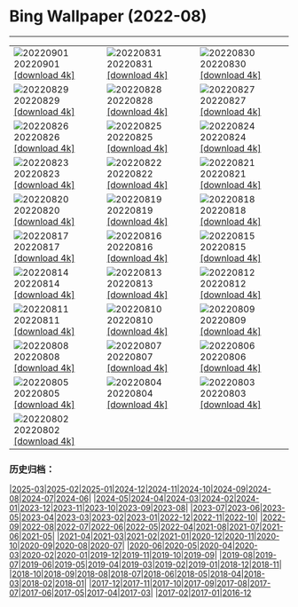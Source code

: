 # Bing Wallpaper (2022-08)
**************

<table><tr><td><img src="https://www.bing.com/th?id=OHR.WildlifeCrossing_DE-DE6412907106_1920x1080.jpg" alt="20220901"> 20220901 <a href="https://www.bing.com/th?id=OHR.WildlifeCrossing_DE-DE6412907106_UHD.jpg">[download 4k]</a></td><td><img src="https://www.bing.com/th?id=OHR.BlueLinckia_DE-DE6277046584_1920x1080.jpg" alt="20220831"> 20220831 <a href="https://www.bing.com/th?id=OHR.BlueLinckia_DE-DE6277046584_UHD.jpg">[download 4k]</a></td><td><img src="https://www.bing.com/th?id=OHR.Migliarino_DE-DE5935991666_1920x1080.jpg" alt="20220830"> 20220830 <a href="https://www.bing.com/th?id=OHR.Migliarino_DE-DE5935991666_UHD.jpg">[download 4k]</a></td></tr><tr><td><img src="https://www.bing.com/th?id=OHR.HausbooteHamburg_DE-DE5767379352_1920x1080.jpg" alt="20220829"> 20220829 <a href="https://www.bing.com/th?id=OHR.HausbooteHamburg_DE-DE5767379352_UHD.jpg">[download 4k]</a></td><td><img src="https://www.bing.com/th?id=OHR.EstoniaBaltic_DE-DE4976771682_1920x1080.jpg" alt="20220828"> 20220828 <a href="https://www.bing.com/th?id=OHR.EstoniaBaltic_DE-DE4976771682_UHD.jpg">[download 4k]</a></td><td><img src="https://www.bing.com/th?id=OHR.MSHV_DE-DE4587986859_1920x1080.jpg" alt="20220827"> 20220827 <a href="https://www.bing.com/th?id=OHR.MSHV_DE-DE4587986859_UHD.jpg">[download 4k]</a></td></tr><tr><td><img src="https://www.bing.com/th?id=OHR.PeljesacWind_DE-DE4404788622_1920x1080.jpg" alt="20220826"> 20220826 <a href="https://www.bing.com/th?id=OHR.PeljesacWind_DE-DE4404788622_UHD.jpg">[download 4k]</a></td><td><img src="https://www.bing.com/th?id=OHR.KoelnRheinDom_DE-DE6331737573_1920x1080.jpg" alt="20220825"> 20220825 <a href="https://www.bing.com/th?id=OHR.KoelnRheinDom_DE-DE6331737573_UHD.jpg">[download 4k]</a></td><td><img src="https://www.bing.com/th?id=OHR.WheatField_DE-DE5853700113_1920x1080.jpg" alt="20220824"> 20220824 <a href="https://www.bing.com/th?id=OHR.WheatField_DE-DE5853700113_UHD.jpg">[download 4k]</a></td></tr><tr><td><img src="https://www.bing.com/th?id=OHR.MentonFrance_DE-DE5707526244_1920x1080.jpg" alt="20220823"> 20220823 <a href="https://www.bing.com/th?id=OHR.MentonFrance_DE-DE5707526244_UHD.jpg">[download 4k]</a></td><td><img src="https://www.bing.com/th?id=OHR.TenderMoment_DE-DE5535458327_1920x1080.jpg" alt="20220822"> 20220822 <a href="https://www.bing.com/th?id=OHR.TenderMoment_DE-DE5535458327_UHD.jpg">[download 4k]</a></td><td><img src="https://www.bing.com/th?id=OHR.CostadaMorte_DE-DE5293091032_1920x1080.jpg" alt="20220821"> 20220821 <a href="https://www.bing.com/th?id=OHR.CostadaMorte_DE-DE5293091032_UHD.jpg">[download 4k]</a></td></tr><tr><td><img src="https://www.bing.com/th?id=OHR.BearProof_DE-DE4987066662_1920x1080.jpg" alt="20220820"> 20220820 <a href="https://www.bing.com/th?id=OHR.BearProof_DE-DE4987066662_UHD.jpg">[download 4k]</a></td><td><img src="https://www.bing.com/th?id=OHR.PenzancePool_DE-DE4346897781_1920x1080.jpg" alt="20220819"> 20220819 <a href="https://www.bing.com/th?id=OHR.PenzancePool_DE-DE4346897781_UHD.jpg">[download 4k]</a></td><td><img src="https://www.bing.com/th?id=OHR.SourHerring_DE-DE4199135506_1920x1080.jpg" alt="20220818"> 20220818 <a href="https://www.bing.com/th?id=OHR.SourHerring_DE-DE4199135506_UHD.jpg">[download 4k]</a></td></tr><tr><td><img src="https://www.bing.com/th?id=OHR.SyltNordseeHoernum_DE-DE3843030788_1920x1080.jpg" alt="20220817"> 20220817 <a href="https://www.bing.com/th?id=OHR.SyltNordseeHoernum_DE-DE3843030788_UHD.jpg">[download 4k]</a></td><td><img src="https://www.bing.com/th?id=OHR.GreatWhiteRoller_DE-DE3334467384_1920x1080.jpg" alt="20220816"> 20220816 <a href="https://www.bing.com/th?id=OHR.GreatWhiteRoller_DE-DE3334467384_UHD.jpg">[download 4k]</a></td><td><img src="https://www.bing.com/th?id=OHR.ChittorgarhFort_DE-DE3009681104_1920x1080.jpg" alt="20220815"> 20220815 <a href="https://www.bing.com/th?id=OHR.ChittorgarhFort_DE-DE3009681104_UHD.jpg">[download 4k]</a></td></tr><tr><td><img src="https://www.bing.com/th?id=OHR.PantherChameleon_DE-DE2792408250_1920x1080.jpg" alt="20220814"> 20220814 <a href="https://www.bing.com/th?id=OHR.PantherChameleon_DE-DE2792408250_UHD.jpg">[download 4k]</a></td><td><img src="https://www.bing.com/th?id=OHR.AquarioNatural_DE-DE2640178619_1920x1080.jpg" alt="20220813"> 20220813 <a href="https://www.bing.com/th?id=OHR.AquarioNatural_DE-DE2640178619_UHD.jpg">[download 4k]</a></td><td><img src="https://www.bing.com/th?id=OHR.AmboseliElephants_DE-DE2401775589_1920x1080.jpg" alt="20220812"> 20220812 <a href="https://www.bing.com/th?id=OHR.AmboseliElephants_DE-DE2401775589_UHD.jpg">[download 4k]</a></td></tr><tr><td><img src="https://www.bing.com/th?id=OHR.MtTsubakuro_DE-DE1405535505_1920x1080.jpg" alt="20220811"> 20220811 <a href="https://www.bing.com/th?id=OHR.MtTsubakuro_DE-DE1405535505_UHD.jpg">[download 4k]</a></td><td><img src="https://www.bing.com/th?id=OHR.AnniversaryJTNP_DE-DE1282961314_1920x1080.jpg" alt="20220810"> 20220810 <a href="https://www.bing.com/th?id=OHR.AnniversaryJTNP_DE-DE1282961314_UHD.jpg">[download 4k]</a></td><td><img src="https://www.bing.com/th?id=OHR.CuevaManos_DE-DE1136080000_1920x1080.jpg" alt="20220809"> 20220809 <a href="https://www.bing.com/th?id=OHR.CuevaManos_DE-DE1136080000_UHD.jpg">[download 4k]</a></td></tr><tr><td><img src="https://www.bing.com/th?id=OHR.RiesenlauchAllium_DE-DE1005580309_1920x1080.jpg" alt="20220808"> 20220808 <a href="https://www.bing.com/th?id=OHR.RiesenlauchAllium_DE-DE1005580309_UHD.jpg">[download 4k]</a></td><td><img src="https://www.bing.com/th?id=OHR.SpringPoint_DE-DE0813252854_1920x1080.jpg" alt="20220807"> 20220807 <a href="https://www.bing.com/th?id=OHR.SpringPoint_DE-DE0813252854_UHD.jpg">[download 4k]</a></td><td><img src="https://www.bing.com/th?id=OHR.EsPantaleu_DE-DE0677357046_1920x1080.jpg" alt="20220806"> 20220806 <a href="https://www.bing.com/th?id=OHR.EsPantaleu_DE-DE0677357046_UHD.jpg">[download 4k]</a></td></tr><tr><td><img src="https://www.bing.com/th?id=OHR.MilitaryTattoo_DE-DE0474643888_1920x1080.jpg" alt="20220805"> 20220805 <a href="https://www.bing.com/th?id=OHR.MilitaryTattoo_DE-DE0474643888_UHD.jpg">[download 4k]</a></td><td><img src="https://www.bing.com/th?id=OHR.BangladeshWaterLilies_DE-DE0359774849_1920x1080.jpg" alt="20220804"> 20220804 <a href="https://www.bing.com/th?id=OHR.BangladeshWaterLilies_DE-DE0359774849_UHD.jpg">[download 4k]</a></td><td><img src="https://www.bing.com/th?id=OHR.BoltenhagenBoote_DE-DE0219277516_1920x1080.jpg" alt="20220803"> 20220803 <a href="https://www.bing.com/th?id=OHR.BoltenhagenBoote_DE-DE0219277516_UHD.jpg">[download 4k]</a></td></tr><tr><td><img src="https://www.bing.com/th?id=OHR.HickmanBridge_DE-DE9976205458_1920x1080.jpg" alt="20220802"> 20220802 <a href="https://www.bing.com/th?id=OHR.HickmanBridge_DE-DE9976205458_UHD.jpg">[download 4k]</a></td><td></td><td></td></tr></table>

### 历史归档：

|[2025-03](/../2025-03/2025-03.md)|[2025-02](/../2025-02/2025-02.md)|[2025-01](/../2025-01/2025-01.md)|[2024-12](/../2024-12/2024-12.md)|[2024-11](/../2024-11/2024-11.md)|[2024-10](/../2024-10/2024-10.md)|[2024-09](/../2024-09/2024-09.md)|[2024-08](/../2024-08/2024-08.md)|[2024-07](/../2024-07/2024-07.md)|[2024-06](/../2024-06/2024-06.md)|
|[2024-05](/../2024-05/2024-05.md)|[2024-04](/../2024-04/2024-04.md)|[2024-03](/../2024-03/2024-03.md)|[2024-02](/../2024-02/2024-02.md)|[2024-01](/../2024-01/2024-01.md)|[2023-12](/../2023-12/2023-12.md)|[2023-11](/../2023-11/2023-11.md)|[2023-10](/../2023-10/2023-10.md)|[2023-09](/../2023-09/2023-09.md)|[2023-08](/../2023-08/2023-08.md)|
|[2023-07](/../2023-07/2023-07.md)|[2023-06](/../2023-06/2023-06.md)|[2023-05](/../2023-05/2023-05.md)|[2023-04](/../2023-04/2023-04.md)|[2023-03](/../2023-03/2023-03.md)|[2023-02](/../2023-02/2023-02.md)|[2023-01](/../2023-01/2023-01.md)|[2022-12](/../2022-12/2022-12.md)|[2022-11](/../2022-11/2022-11.md)|[2022-10](/../2022-10/2022-10.md)|
|[2022-09](/../2022-09/2022-09.md)|[2022-08](/2022-08.md)|[2022-07](/../2022-07/2022-07.md)|[2022-06](/../2022-06/2022-06.md)|[2022-05](/../2022-05/2022-05.md)|[2022-04](/../2022-04/2022-04.md)|[2021-08](/../2021-08/2021-08.md)|[2021-07](/../2021-07/2021-07.md)|[2021-06](/../2021-06/2021-06.md)|[2021-05](/../2021-05/2021-05.md)|
|[2021-04](/../2021-04/2021-04.md)|[2021-03](/../2021-03/2021-03.md)|[2021-02](/../2021-02/2021-02.md)|[2021-01](/../2021-01/2021-01.md)|[2020-12](/../2020-12/2020-12.md)|[2020-11](/../2020-11/2020-11.md)|[2020-10](/../2020-10/2020-10.md)|[2020-09](/../2020-09/2020-09.md)|[2020-08](/../2020-08/2020-08.md)|[2020-07](/../2020-07/2020-07.md)|
|[2020-06](/../2020-06/2020-06.md)|[2020-05](/../2020-05/2020-05.md)|[2020-04](/../2020-04/2020-04.md)|[2020-03](/../2020-03/2020-03.md)|[2020-02](/../2020-02/2020-02.md)|[2020-01](/../2020-01/2020-01.md)|[2019-12](/../2019-12/2019-12.md)|[2019-11](/../2019-11/2019-11.md)|[2019-10](/../2019-10/2019-10.md)|[2019-09](/../2019-09/2019-09.md)|
|[2019-08](/../2019-08/2019-08.md)|[2019-07](/../2019-07/2019-07.md)|[2019-06](/../2019-06/2019-06.md)|[2019-05](/../2019-05/2019-05.md)|[2019-04](/../2019-04/2019-04.md)|[2019-03](/../2019-03/2019-03.md)|[2019-02](/../2019-02/2019-02.md)|[2019-01](/../2019-01/2019-01.md)|[2018-12](/../2018-12/2018-12.md)|[2018-11](/../2018-11/2018-11.md)|
|[2018-10](/../2018-10/2018-10.md)|[2018-09](/../2018-09/2018-09.md)|[2018-08](/../2018-08/2018-08.md)|[2018-07](/../2018-07/2018-07.md)|[2018-06](/../2018-06/2018-06.md)|[2018-05](/../2018-05/2018-05.md)|[2018-04](/../2018-04/2018-04.md)|[2018-03](/../2018-03/2018-03.md)|[2018-02](/../2018-02/2018-02.md)|[2018-01](/../2018-01/2018-01.md)|
|[2017-12](/../2017-12/2017-12.md)|[2017-11](/../2017-11/2017-11.md)|[2017-10](/../2017-10/2017-10.md)|[2017-09](/../2017-09/2017-09.md)|[2017-08](/../2017-08/2017-08.md)|[2017-07](/../2017-07/2017-07.md)|[2017-06](/../2017-06/2017-06.md)|[2017-05](/../2017-05/2017-05.md)|[2017-04](/../2017-04/2017-04.md)|[2017-03](/../2017-03/2017-03.md)|
|[2017-02](/../2017-02/2017-02.md)|[2017-01](/../2017-01/2017-01.md)|[2016-12](/../2016-12/2016-12.md)